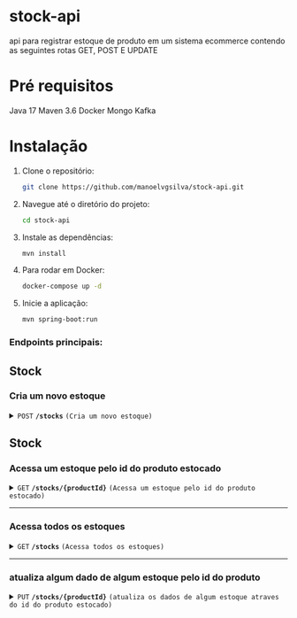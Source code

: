 # stock-api

api para registrar estoque de produto em um sistema ecommerce contendo as 
seguintes rotas GET, POST E UPDATE

# Pré requisitos

Java 17
Maven 3.6
Docker
Mongo
Kafka

# Instalação

1. Clone o repositório:
   ```zsh
   git clone https://github.com/manoelvgsilva/stock-api.git
   ```

2. Navegue até o diretório do projeto:
   ```zsh
   cd stock-api
   ```

3. Instale as dependências:
   ```zsh
   mvn install
   ```

4. Para rodar em Docker:
   ```zsh
   docker-compose up -d
   ```

5. Inicie a aplicação:
   ```zsh
   mvn spring-boot:run
   ```

### Endpoints principais:

## Stock
### Cria um novo estoque

<details>
    <summary><code>POST</code> <code><b>/stocks</b></code> <code>(Cria um novo estoque)</code></summary>

    ##### Parametros
> | name      |  type     | data type               | description                                                           |
> |-----------|-----------|-------------------------|-----------------------------------------------------------------------|
> | Body      |  required | object (JSON)   | stock obj |

> ##### Example cURL

> ```java
>  curl -X 'POST' 'http://localhost:8080/stocks' -H 'accept: application/json' -H 'Content-Type: application/json' -d '{"productId": "i9jo9gh764g6543", "quantityPresent": "9", "quantityMinimous": "6", "quantityMaximous": "18", "dateCreation": 024-01-01", "dateVality": "2024-06-01", "localPresent": "em algum lugar", "statusProduct": true
}'
> ```
</details>

## Stock
### Acessa um estoque pelo id do produto estocado

<details>
    <summary><code>GET</code> <code><b>/stocks/{productId}</b></code> <code>(Acessa um estoque pelo id do produto estocado)</code></summary>

##### Parametros
> | name      |  type     | data type               | description                                                           |
> |-----------|-----------|-------------------------|-----------------------------------------------------------------------|
> | productId      |  required | id   | productId |


##### Example cURL

> ```java
>  curl -X 'GET' 'http://localhost:8080/stocks/i9jo9gh764g6543'
> ```
</details>

_____________________________________________________________

### Acessa todos os estoques

<details>
    <summary><code>GET</code> <code><b>/stocks</b></code> <code>(Acessa todos os estoques)</code></summary>

##### Parametros
> none
 
##### Example cURL
> ```java
>  curl -X 'POST' 'http://localhost:8080/stocks'
> ```
</details>

______________________________________________________________________________________

### atualiza algum dado de algum estoque pelo id do produto

<details>
    <summary><code>PUT</code> <code><b>/stocks/{productId}</b></code> <code>(atualiza os dados de algum estoque atraves do id do produto estocado)</code></summary>

##### Parametro
> | name      |  type     | data type               | description                                                           |
> |-----------|-----------|-------------------------|-----------------------------------------------------------------------|
> | id      |  required | string | productId |
> | Body      |  required | object(json) | stock obj |

##### Example cURL

> ```java
> curl -X 'PUT' 'http://localhost:8080/stocks/i9jo9gh764g6543' -H 'accept: application/json' -H 'Content-Type: application/json' -d '{"quantityPresent": "10", "quantityMinimous": "7", "quantityMaximous": "19", "dateCreation": 024-01-01", "dateVality": "2024-06-01", "localPresent": "em algum lugar", "statusProduct": true
> ```
</details>
